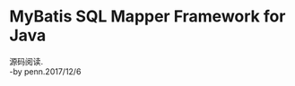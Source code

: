 MyBatis SQL Mapper Framework for Java
=====================================
源码阅读.  
      -by penn.2017/12/6